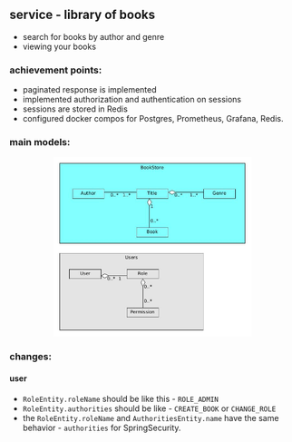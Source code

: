 ## service - library of books

 - search for books by author and genre
 - viewing your books

### achievement points:
- paginated response is implemented
- implemented authorization and authentication on sessions
- sessions are stored in Redis
- configured docker compos for Postgres, Prometheus, Grafana, Redis.

### main models:
<p align="center">
  <img src="img/BookStore Model UML.jpg" width="350" title="hover text">
</p>

### changes: 
#### user
- `RoleEntity.roleName` should be like this - `ROLE_ADMIN`
- `RoleEntity.authorities` should be like - `CREATE_BOOK` or `CHANGE_ROLE`
- the `RoleEntity.roleName` and
`AuthoritiesEntity.name` have the same behavior - `authorities` for SpringSecurity.